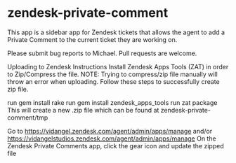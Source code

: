 # zendesk-private-comment

This app is a sidebar app for Zendesk tickets that allows the agent to add a Private Comment to the current ticket they are working on.

Please submit bug reports to Michael. Pull requests are welcome.

Uploading to Zendesk Instructions
Install Zendesk Apps Tools (ZAT) in order to Zip/Compress the file. NOTE: Trying to compress/zip file manually will throw an error when uploading. Follow these steps to successfully create zip file.

run gem install rake
run gem install zendesk_apps_tools
run zat package
This will create a new .zip file which can be found at zendesk-private-comment/tmp

Go to https://vidangel.zendesk.com/agent/admin/apps/manage and/or https://vidangelstudios.zendesk.com/agent/admin/apps/manage
On the Zendesk Private Comments app, click the gear icon and update the zipped file